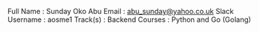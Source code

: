 Full Name : Sunday Oko Abu
Email : abu_sunday@yahoo.co.uk
Slack Username : aosme1
Track(s) : Backend
Courses : Python and Go (Golang)